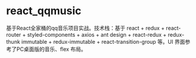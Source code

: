 # react_qqmusic
基于React全家桶的qq音乐项目实战。技术栈：基于 react + redux + react-router + styled-components + axios + ant design + react-redux + redux-thunk immutable + redux-immutable + react-transition-group 等。UI 界面参考了PC桌面版的音乐、flex 布局。

